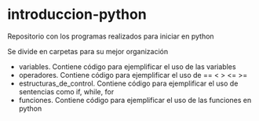 # introduccion-python
Repositorio con los programas realizados para iniciar en python

Se divide en carpetas para su mejor organización

 - variables. Contiene código para ejemplificar el uso de las variables
 - operadores. Contiene código para ejemplificar el uso de == < > <= >=
 - estructuras_de_control. Contiene código para ejemplificar el uso de sentencias como if, while, for
 - funciones. Contiene código para ejemplificar el uso de las funciones en python

